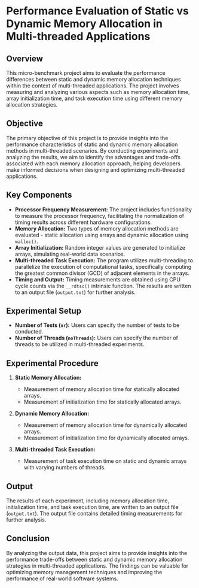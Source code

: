 
# Performance Evaluation of Static vs Dynamic Memory Allocation in Multi-threaded Applications

## Overview
This micro-benchmark project aims to evaluate the performance differences between static and dynamic memory allocation techniques within the context of multi-threaded applications. The project involves measuring and analyzing various aspects such as memory allocation time, array initialization time, and task execution time using different memory allocation strategies.

## Objective
The primary objective of this project is to provide insights into the performance characteristics of static and dynamic memory allocation methods in multi-threaded scenarios. By conducting experiments and analyzing the results, we aim to identify the advantages and trade-offs associated with each memory allocation approach, helping developers make informed decisions when designing and optimizing multi-threaded applications.

## Key Components
- **Processor Frequency Measurement:** The project includes functionality to measure the processor frequency, facilitating the normalization of timing results across different hardware configurations.
- **Memory Allocation:** Two types of memory allocation methods are evaluated - static allocation using arrays and dynamic allocation using `malloc()`.
- **Array Initialization:** Random integer values are generated to initialize arrays, simulating real-world data scenarios.
- **Multi-threaded Task Execution:** The program utilizes multi-threading to parallelize the execution of computational tasks, specifically computing the greatest common divisor (GCD) of adjacent elements in the arrays.
- **Timing and Output:** Timing measurements are obtained using CPU cycle counts via the `__rdtsc()` intrinsic function. The results are written to an output file (`output.txt`) for further analysis.

## Experimental Setup
- **Number of Tests (`nr`):** Users can specify the number of tests to be conducted.
- **Number of Threads (`noThreads`):** Users can specify the number of threads to be utilized in multi-threaded experiments.

## Experimental Procedure
1. **Static Memory Allocation:**
   - Measurement of memory allocation time for statically allocated arrays.
   - Measurement of initialization time for statically allocated arrays.

2. **Dynamic Memory Allocation:**
   - Measurement of memory allocation time for dynamically allocated arrays.
   - Measurement of initialization time for dynamically allocated arrays.

3. **Multi-threaded Task Execution:**
   - Measurement of task execution time on static and dynamic arrays with varying numbers of threads.

## Output
The results of each experiment, including memory allocation time, initialization time, and task execution time, are written to an output file (`output.txt`). The output file contains detailed timing measurements for further analysis.

## Conclusion
By analyzing the output data, this project aims to provide insights into the performance trade-offs between static and dynamic memory allocation strategies in multi-threaded applications. The findings can be valuable for optimizing memory management techniques and improving the performance of real-world software systems.
